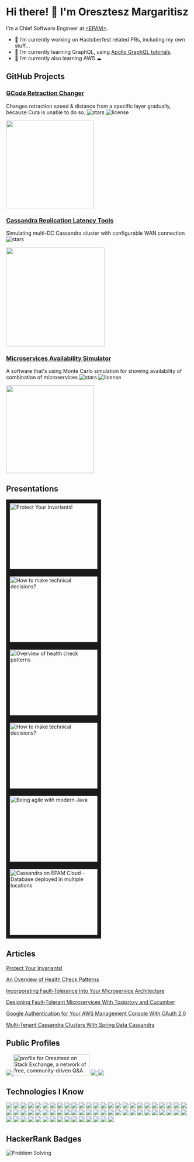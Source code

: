 # Hi there! 👋 I'm Oresztesz Margaritisz
I'm a Chief Software Engineer at [\<EPAM\>](https://github.com/epam).

- 🔭 I’m currently working on Hactoberfest related PRs, including my own stuff...
- 🌱 I’m currently learning GraphQL, using [Apollo GraphQL tutorials](https://www.apollographql.com/tutorials).
- 🌱 I’m currently also learning AWS ☁

## GitHub Projects
### [GCode Retraction Changer](https://github.com/gitaroktato/gcode-retraction-changer)
Changes retraction speed & distance from a specific layer gradually, because Cura is unable to do so.
![stars](https://img.shields.io/github/stars/gitaroktato/gcode-retraction-changer?style=social)
![license](https://img.shields.io/github/license/gitaroktato/gcode-retraction-changer?style=social)

<img src="https://github.com/gitaroktato/gcode-retraction-changer/blob/master/images/IMG_20200729_165354.jpg" width=240>

### [Cassandra Replication Latency Tools](https://github.com/gitaroktato/cassandra-replication-latency-tools)
Simulating multi-DC Cassandra cluster with configurable WAN connection
![stars](https://img.shields.io/github/stars/gitaroktato/cassandra-replication-latency-tools?style=social)

<img src="https://github.com/gitaroktato/cassandra-replication-latency-tools/blob/master/images/latency_ntp_with_128ms_sync.png" width=270>


### [Microservices Availability Simulator](https://github.com/gitaroktato/microservices-availability-simulator)
A software that's using Monte Carlo simulation for showing availability of combination of microservices
![stars](https://img.shields.io/github/stars/gitaroktato/microservices-availability-simulator?style=social)
![license](https://img.shields.io/github/license/gitaroktato/microservices-availability-simulator?style=social)

<img src="https://github.com/gitaroktato/microservices-availability-simulator/blob/master/docs/service_dependency_graph.png" width=240>

## Presentations
<a href="http://www.youtube.com/watch?feature=player_embedded&v=gxxKPhuw4e8
" target="_blank"><img src="http://img.youtube.com/vi/gxxKPhuw4e8/0.jpg" 
alt="Protect Your Invariants!" width="240" height="180" border="10" /></a>
<a href="http://www.youtube.com/watch?feature=player_embedded&v=RsJO8g8S1rE
" target="_blank"><img src="http://img.youtube.com/vi/RsJO8g8S1rE/0.jpg" 
alt="How to make technical decisions?" width="240" height="180" border="10" /></a>
<a href="http://www.youtube.com/watch?feature=player_embedded&v=k8ehd1sfxHg
" target="_blank"><img src="http://img.youtube.com/vi/k8ehd1sfxHg/0.jpg" 
alt="Overview of health check patterns" width="240" height="180" border="10" /></a>
<a href="http://www.youtube.com/watch?feature=player_embedded&v=-mWXg6hyFB4
" target="_blank"><img src="http://img.youtube.com/vi/-mWXg6hyFB4/0.jpg" 
alt="How to make technical decisions?" width="240" height="180" border="10" /></a>
<a href="http://www.youtube.com/watch?feature=player_embedded&v=qJc8gXO4XNI
" target="_blank"><img src="http://img.youtube.com/vi/qJc8gXO4XNI/0.jpg" 
alt="Being agile with modern Java" width="240" height="180" border="10" /></a>
<a href="http://www.youtube.com/watch?feature=player_embedded&v=xwHZ748UxYI
" target="_blank"><img src="http://img.youtube.com/vi/xwHZ748UxYI/0.jpg" 
alt="Cassandra on EPAM Cloud - Database deployed in multiple locations" width="240" height="180" border="10" /></a>

## Articles
[Protect Your Invariants!](https://dzone.com/articles/protect-your-invariants)

[An Overview of Health Check Patterns](https://dzone.com/articles/an-overview-of-health-check-patterns)

[Incorporating Fault-Tolerance Into Your Microservice Architecture](https://dzone.com/articles/incorporating-fault-tolerance-into-your-microservi)

[Designing Fault-Tolerant Microservices With Toxiproxy and Cucumber](https://dzone.com/articles/designing-fault-tolerant-microservices-with-toxipr)

[Google Authentication for Your AWS Management Console With OAuth 2.0](https://dzone.com/articles/google-authentication-for-your-aws-management-cons)

[Multi-Tenant Cassandra Clusters With Spring Data Cassandra](https://dzone.com/articles/multi-tenant-cassandra-cluster-with-spring-data-ca)

## Public Profiles
<a href="https://twitter.com/gitaroktato">
<img src="https://user-images.githubusercontent.com/1140629/192493814-9841d21d-6277-4d3d-85be-4361ac0e5ce1.png">
</a>
<a href="https://stackoverflow.com/users/8321787"><img src="https://stackoverflow.com/users/flair/8321787.png" width="208" height="58" alt="profile for Oresztesz on Stack Exchange, a network of free, community-driven Q&amp;A sites" title="profile for Oresztesz on Stack Exchange, a network of free, community-driven Q&amp;A sites"></a> 
<a href="https://dzone.com/users/2712582/oresztesz-margaritisz.html">
<img src="https://dzone.com/themes/dz20/images/dz_logo_2021_cropped.png">
</a>
<a href="https://wearecommunity.io/users/oresztesz-margaritisz">
<img src="https://user-images.githubusercontent.com/1140629/192493586-ad4246ad-b2d9-4096-8289-fcc25f164877.png">
</a>

<!-- https://simpleicons.org/?q=junit -->
<!-- https://img.shields.io/badge/-Kubernetes-blue?logo=apache-cassandra&style=for-the-badge&logoColor=white -->
## Technologies I Know
![](https://img.shields.io/badge/-Kubernetes-blue?logo=kubernetes&style=for-the-badge&logoColor=white)
![](https://img.shields.io/badge/-Helm-0F1689?logo=helm&style=for-the-badge&logoColor=white)
![](https://img.shields.io/badge/-Docker-2496ED?logo=docker&style=for-the-badge&logoColor=white)
![](https://img.shields.io/badge/-Jenkins-D24939?logo=jenkins&style=for-the-badge&logoColor=white)
![](https://img.shields.io/badge/-Spinnaker-139BB4?logo=spinnaker&style=for-the-badge&logoColor=white)
![](https://img.shields.io/badge/-Splunk-000000?logo=splunk&style=for-the-badge&logoColor=white)
![](https://img.shields.io/badge/-GraphQL-E10098?logo=graphql&style=for-the-badge&logoColor=white)
![](https://img.shields.io/badge/-Apollo%20GraphQL-311C87?logo=apollo-graphql&style=for-the-badge&logoColor=white)
![](https://img.shields.io/badge/-Swagger-85EA2D?logo=swagger&style=for-the-badge&logoColor=white)
![](https://img.shields.io/badge/-Java-3A75B0?logo=jar&style=for-the-badge&logoColor=black)
![](https://img.shields.io/badge/-OpenJDK-FFFFFF?logo=openjdk&style=for-the-badge&logoColor=black)
![](https://img.shields.io/badge/-SonarQube-4E9BCD?logo=sonarqube&style=for-the-badge&logoColor=white)
![](https://img.shields.io/badge/-JMeter-D22128?logo=apache-jmeter&style=for-the-badge&logoColor=white)
![](https://img.shields.io/badge/-Postman-FF6C37?logo=postman&style=for-the-badge&logoColor=white)
![](https://img.shields.io/badge/-Kotlin-7F52FF?logo=kotlin&style=for-the-badge&logoColor=white)
![](https://img.shields.io/badge/-Python-3776AB?logo=python&style=for-the-badge&logoColor=white)
![](https://img.shields.io/badge/-Go-00ADD8?logo=go&style=for-the-badge&logoColor=white)
![](https://img.shields.io/badge/-JUnit5-25A162?logo=junit5&style=for-the-badge&logoColor=white)
![](https://img.shields.io/badge/-Cucumber-23D96C?logo=cucumber&style=for-the-badge&logoColor=white)
![](https://img.shields.io/badge/-Spring-6DB33F?logo=spring&style=for-the-badge&logoColor=white)
![](https://img.shields.io/badge/-Quarkus-4695EB?logo=quarkus&style=for-the-badge&logoColor=white)
![](https://img.shields.io/badge/-Hibernate-59666C?logo=hibernate&style=for-the-badge&logoColor=white)
![](https://img.shields.io/badge/-Maven-C71A36?logo=apache-maven&style=for-the-badge&logoColor=white)
![](https://img.shields.io/badge/-Gradle-02303A?logo=gradle&style=for-the-badge&logoColor=white)
![](https://img.shields.io/badge/-Cassandra-1287B1?logo=apache-cassandra&style=for-the-badge&logoColor=white)
![](https://img.shields.io/badge/-MySQL-4479A1?logo=mysql&style=for-the-badge&logoColor=white)
![](https://img.shields.io/badge/-PostgreSQL-4169E1?logo=postgresql&style=for-the-badge&logoColor=white)
![](https://img.shields.io/badge/-RabbitMQ-FF6600?logo=rabbitmq&style=for-the-badge&logoColor=white)
![](https://img.shields.io/badge/-Kafka-231F20?logo=apache-kafka&style=for-the-badge&logoColor=white)
![](https://img.shields.io/badge/-Redis-DC382D?logo=redis&style=for-the-badge&logoColor=white)
![](https://img.shields.io/badge/-MongoDB-47A248?logo=mongodb&style=for-the-badge&logoColor=white)
![](https://img.shields.io/badge/-React-61DAFB?logo=react&style=for-the-badge&logoColor=white)
![](https://img.shields.io/badge/-NodeJS-339933?logo=node.js&style=for-the-badge&logoColor=white)
![](https://img.shields.io/badge/-Typescript-3178C6?logo=typescript&style=for-the-badge&logoColor=white)
![](https://img.shields.io/badge/-JavaScript-F7DF1E?logo=javascript&style=for-the-badge&logoColor=white)
![](https://img.shields.io/badge/-JWT-000000?logo=json-web-tokens&style=for-the-badge&logoColor=white)
![](https://img.shields.io/badge/-Markdown-000000?logo=markdown&style=for-the-badge&logoColor=white)
![](https://img.shields.io/badge/-Bash-4EAA25?logo=gnu-bash&style=for-the-badge&logoColor=white)
![](https://img.shields.io/badge/-Prometheus-E6522C?logo=prometheus&style=for-the-badge&logoColor=white)
![](https://img.shields.io/badge/-Grafana-F46800?logo=grafana&style=for-the-badge&logoColor=white)
![](https://img.shields.io/badge/-AWS-232F3E?logo=amazon-aws&style=for-the-badge&logoColor=white)
![](https://img.shields.io/badge/-AWS%20Lambda-FF9900?logo=aws-lambda&style=for-the-badge&logoColor=white)
![](https://img.shields.io/badge/-AWS%20S3-569A31?logo=amazon-s3&style=for-the-badge&logoColor=white)
![](https://img.shields.io/badge/-AWS%20RDS-27FFF?logo=amazon-rds&style=for-the-badge&logoColor=white)
![](https://img.shields.io/badge/-AWS%20DynamoDB-4053D6?logo=amazon-dynamodb&style=for-the-badge&logoColor=white)
![](https://img.shields.io/badge/-AWS%20APIGateway-FF4F8B?logo=amazon-api-gateway&style=for-the-badge&logoColor=white)
![](https://img.shields.io/badge/-AWS%20EC2-FF9900?logo=amazon-ec2&style=for-the-badge&logoColor=white)
![](https://img.shields.io/badge/-AWS%20ECS-FF9900?logo=amazon-ecs&style=for-the-badge&logoColor=white)
![](https://img.shields.io/badge/-AWS%20EKS-FF9900?logo=amazon-eks&style=for-the-badge&logoColor=white)
![](https://img.shields.io/badge/-AWS%20SQS-FF4F8B?logo=amazon-sqs&style=for-the-badge&logoColor=white)
![](https://img.shields.io/badge/-RaspberryPI-A22846?logo=raspberrypi&style=for-the-badge&logoColor=white)
![](https://img.shields.io/badge/-Arduino-00979D?logo=arduino&style=for-the-badge&logoColor=white)
![](https://img.shields.io/badge/-Linux-FCC624?logo=linux&style=for-the-badge&logoColor=white)
![](https://img.shields.io/badge/-Ubuntu-E95420?logo=ubuntu&style=for-the-badge&logoColor=white)
![](https://img.shields.io/badge/-git-F05032?logo=git&style=for-the-badge&logoColor=white)
![](https://img.shields.io/badge/-GitHub-181717?logo=github&style=for-the-badge&logoColor=white)
![](https://img.shields.io/badge/-GitHub%20Actions-2088FF?logo=github-actions&style=for-the-badge&logoColor=white)
![](https://img.shields.io/badge/-GitLab-FC6D26?logo=gitlab&style=for-the-badge&logoColor=white)
![](https://img.shields.io/badge/-IntelliJ-000000?logo=intellij-idea&style=for-the-badge&logoColor=white)
![](https://img.shields.io/badge/-PyCharm-000000?logo=pycharm&style=for-the-badge&logoColor=white)
![](https://img.shields.io/badge/-VSCode-007ACC?logo=visual-studio-code&style=for-the-badge&logoColor=white)
![](https://img.shields.io/badge/-VirtualBox-183A61?logo=virtualbox&style=for-the-badge&logoColor=white)
![](https://img.shields.io/badge/-Vagrant-1868F2?logo=vagrant&style=for-the-badge&logoColor=white)
![](https://img.shields.io/badge/-Diagrams.net-F08705?logo=diagrams.net&style=for-the-badge&logoColor=white)
![](https://img.shields.io/badge/-OctoPrint-13C100?logo=octoprint&style=for-the-badge&logoColor=white)

## HackerRank Badges
![Problem Solving](https://user-images.githubusercontent.com/1140629/192503013-053042a9-154c-4ec8-8e87-b5855a42cb9b.png)

<!--
**gitaroktato/gitaroktato** is a ✨ _special_ ✨ repository because its `README.md` (this file) appears on your GitHub profile.

Here are some ideas to get you started:

- 🔭 I’m currently working on ...
- 🌱 I’m currently learning ...
- 👯 I’m looking to collaborate on ...
- 🤔 I’m looking for help with ...
- 💬 Ask me about ...
- 📫 How to reach me: ...
- 😄 Pronouns: ...
- ⚡ Fun fact: ...
-->
